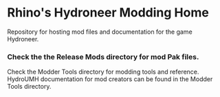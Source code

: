 # Rhino's Hydroneer Modding Home
Repository for hosting mod files and documentation for the game Hydroneer.

### Check the the Release Mods directory for mod Pak files.

Check the Modder Tools directory for modding tools and reference.
HydroUMH documentation for mod creators can be found in the Modder Tools directory.
